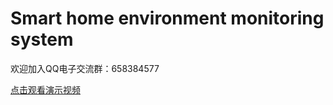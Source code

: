 # Smart home environment monitoring system
 

欢迎加入QQ电子交流群：658384577                                                                       


[点击观看演示视频](https://www.bilibili.com/video/av51427898)                   
                                


